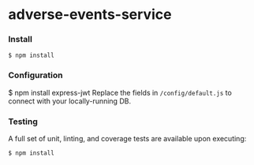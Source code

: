 # adverse-events-service

### Install

    $ npm install

### Configuration
$ npm install express-jwt
Replace the fields in `/config/default.js` to connect with your locally-running DB.

### Testing
A full set of unit, linting, and coverage tests are available upon executing:

    $ npm install

